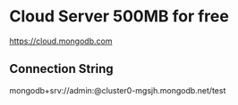 # Cloud Server 500MB for free
https://cloud.mongodb.com

## Connection  String
mongodb+srv://admin:<password>@cluster0-mgsjh.mongodb.net/test